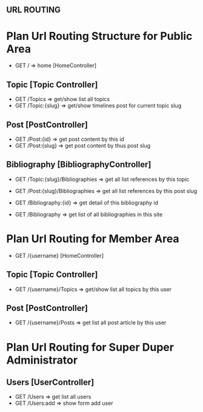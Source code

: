 
URL ROUTING
-----------

# Plan Url Routing Structure for Public Area

+ GET /				=> home [HomeController]

## Topic [Topic Controller]

+ GET /Topics			=> get/show list all topics
+ GET /Topic:{slug} 	=> get/show timelines post for current topic slug


## Post [PostController]

+ GET /Post:{id}        => get post content by this id
+ GET /Post:{slug}      => get post content by thus post slug

## Bibliography [BibliographyController]

+ GET /Topic:{slug}/Bibliographies	=> get all list references by this topic
+ GET /Post:{slug}/Bibliographies	=> get all list references by this post slug
+ GET /Bibliography:{id} 			=> get detail of this bibliography id

+ GET /Bibliography 	=> get list of all bibliographies in this site


# Plan Url Routing for Member Area

+ GET /{username} 		[HomeController]

## Topic [Topic Controller]

+ GET /{username}/Topics 	=> get/show list all topics by this user

## Post [PostController]

+ GET /{username}/Posts 	=> get list all post article by this user


# Plan Url Routing for Super Duper Administrator

## Users [UserController]

+ GET /Users 		=> get list all users
+ GET /Users:add 	=> show form add user